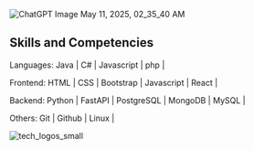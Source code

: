 
![ChatGPT Image May 11, 2025, 02_35_40 AM](https://github.com/user-attachments/assets/8f8d5235-c0de-4745-9360-0ec9c693e24c)



Skills and Competencies
------------------------
Languages: Java | C# | Javascript | php |

Frontend: HTML | CSS | Bootstrap  | Javascript | React |

Backend: Python | FastAPI | PostgreSQL | MongoDB | MySQL |

Others: Git | Github | Linux |

![tech_logos_small](https://github.com/user-attachments/assets/2cea9ed7-4344-43bc-aa59-609c94cafac7)

